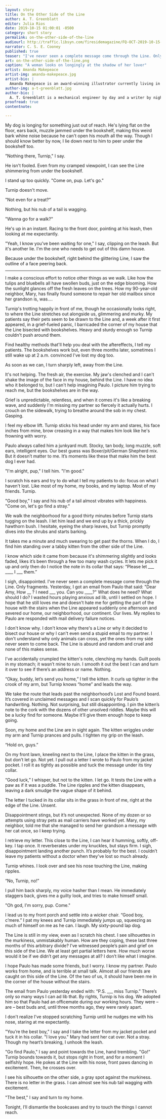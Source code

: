 ```yaml
---
layout: story
title: On the Other Side of the Line
author: A. T. Greenblatt
editor: Julia Rios
date: 2019-10-15 01:00:01 -0500
category: short story
permalink: on-the-other-side-of-the-line
audiourl: http://traffic.libsyn.com/firesidemagazine/FQ-OCT-2019-10-15-On_the_Other_Side_of_the_Line.mp3
narrator: C. S. E. Cooney
published: true
teaser: "I've never seen a complete message come through the Line. Only fragments."
art: on-the-other-side-of-the-line.png
caption: "A woman looks on longingly at the shadow of her lover"
artist: Amanda Makepeace
artist-img: amanda-makepeace.jpg
artist-bio: |
  Amanda Makepeace is an award-winning illustrator currently living in northeast Georgia. Her art is inspired by nature, mythology, magical beings, and distant worlds. She is the co-founder of the Bird Whisperer Project, a monthly art challenge focused on spreading the love of birds and art-making. Amanda’s art has appeared in ENnie Award-winning games, and on the covers popular independent novels and anthologies. She is a regular at fantasy and science fiction conventions in the southeast. Delve into her imagination at [www.amandamakepeace.com](www.amandamakepeace.com).
author-img: a-t-greenblatt.jpg
author-bio: |
  A. T. Greenblatt is a mechanical engineer by day and a writer by night. She lives in Philadelphia and is known to frequently subject her friends to various cooking and home brewing experiments. She is a graduate of Viable Paradise XVI and Clarion West 2017. Her work is forthcoming or has appeared in _Uncanny Magazine_, _Beneath Ceaseless Skies_, _Clarkesworld Magazine_, and _Fireside Magazine_, as well as other fine places. She was also a finalist for the 2018 Nebula Award. You can find her online at [atgreenblatt.com](http://www.atgreenblatt.com) and on Twitter at [@AtGreenblatt](https://www.twitter.com/AtGreenblatt).
proofread: true
contentnote:

---
```


My dog is longing for something just out of reach. He's lying flat on the floor, ears back, muzzle jammed under the bookshelf, making this weird bark whine noise because he can't open his mouth all the way. Though I should know better by now, I lie down next to him to peer under the bookshelf too.

"Nothing there, Turnip," I say.

He isn't fooled. Even from my cramped viewpoint, I can see the Line shimmering from under the bookshelf.

I stand up too quickly.  "Come on, pup. Let's go."

Turnip doesn't move.

"Not even for a treat?"

Nothing, but his nub of a tail is wagging.

"Wanna go for a walk?"

He's up in an instant. Racing to the front door, pointing at his leash, then looking at me expectantly.

"Yeah, I know you’ve been waiting for one," I say, clipping on the leash. But it's another lie. I'm the one who needs to get out of this damn house.

Because under the bookshelf, right behind the glittering Line, I saw the outline of a face peering back.

----

I make a conscious effort to notice other things as we walk. Like how the tulips and bluebells all have swollen buds, just on the edge blooming. How the sunlight glances off the fresh leaves on the trees. How my 90-year-old neighbor, Mary, has finally found someone to repair her old mailbox since her grandson is, was....

Turnip's trotting happily in front of me, though he occasionally looks right, to where the Line stretches out alongside us, glimmering and murky. My patients say their pets seem to be drawn to the Line and, a week after it first appeared, in a grief-fueled panic, I barricaded the corner of my house that the Line bisected with bookshelves. Heavy and sturdy enough so Turnip couldn't push around them.

Find healthy methods that'll help you deal with the aftereffects, I tell my patients. The bookshelves work but, even three months later, sometimes I still wake up at 2 a.m. convinced I've lost my dog too.

As soon as we can, I turn sharply left, away from the Line.

It's not helping. The fresh air, the exercise. My jaw's clenched and I can't shake the image of the face in my house, behind the Line. I have no idea who it belonged to, but I can't help imagining Paulo. I picture him trying to reach me, but the bookshelves are in the way.

Grief is unpredictable, relentless, and when it comes it's like a breaking wave, and suddenly I'm missing my partner so fiercely it actually hurts. I crouch on the sidewalk, trying to breathe around the sob in my chest. Gasping.

I feel my elbow lift. Turnip sticks his head under my arm and stares, his face inches from mine, brow creasing in a way that makes him look like he's frowning with worry.

Paulo always called him a junkyard mutt. Stocky, tan body, long muzzle, soft ears, intelligent eyes. Our best guess was Boxer/pit/German Shepherd mix. But it doesn’t matter to me. It’s moments like these that make him the best dog I ever had.

"I'm alright, pup," I tell him. "I'm good."

I scratch his ears and try to do what I tell my patients to do: focus on what I haven't lost. Like most of my home, my books, and my laptop. Most of my friends. Turnip.

"Good boy," I say and his nub of a tail almost vibrates with happiness. "Come on, let's go find a stray."

We walk the neighborhood for a good thirty minutes before Turnip starts tugging on the leash. I let him lead and we end up by a thick, prickly hawthorn bush. I hesitate, eyeing the sharp leaves, but Turnip promptly dives into the shrubs and starts barking.

It takes me a minute and much swearing to get past the thorns. When I do, I find him standing over a tabby kitten from the other side of the Line.

I know which side it came from because it's shimmering slightly and looks faded, likes it’s been through a few too many wash cycles. It lets me pick it up and only then do I notice the note in its collar that says: “Please let ___ ____ I ___ them.”

I sigh, disappointed. I've never seen a complete message come through the Line. Only fragments. Yesterday, I got an email from Paulo that said: "Dear Amy, How __ ? I need ___ you. Can you ____?" What does he need? What should I do? I wasted hours playing anxious ad lib, until I settled on hope. I hope that he still loves me and doesn't hate me for getting the part of the house with the stairs when the Line appeared suddenly one afternoon and severed our home, our neighborhood, our continent. Our lives. My replies to Paulo are responded with mail delivery failure notices.

I don't know why. I don't know why there's a Line or why it decided to bisect our house or why I can't even send a stupid email to my partner. I don't understand why only animals can cross, yet the ones from my side never seem to come back. The Line is absurd and random and cruel and none of this makes sense.

I've accidentally crumpled the kitten's note, clenching my hands. Guilt pools in my stomach; it wasn’t mine to ruin. I smooth it out the best I can and turn it over to see if there’s an address or name. Nothing.

“Okay, buddy, let’s send you home,” I tell the kitten. It curls up tighter in the crook of my arm, but Turnip knows “home” and leads the way.

We take the route that leads past the neighborhood’s Lost and Found board. It’s covered in unclaimed messages and I scan quickly for Paulo’s handwriting. Nothing. Not surprising, but still disappointing. I pin the kitten’s note to the cork with the dozens of other unsolved riddles. Maybe this will be a lucky find for someone. Maybe it’ll give them enough hope to keep going.

Soon, my home and the Line are in sight again. The kitten wriggles under my arm and Turnip prances and pulls. I tighten my grip on the leash.

“Hold on, guys.”

On my front lawn, kneeling next to the Line, I place the kitten in the grass, but don’t let go. Not yet. I pull out a letter I wrote to Paulo from my jacket pocket. I roll it as tightly as possible and tuck the message under its tiny collar.

“Good luck,” I whisper, but not to the kitten. I let go. It tests the Line with a paw as if it was a puddle. The Line ripples and the kitten disappears, leaving a dark smudge the vague shape of it behind.

The letter I tucked in its collar sits in the grass in front of me, right at the edge of the Line. Unsent.

Disappointment stings, but it’s not unexpected. None of my dozen or so attempts using stray pets as mail carriers have worked yet. Mary, my neighbor, told me that she managed to send her grandson a message with her cat once, so I keep trying.

I retrieve my letter. This close to the Line, I can hear it humming, softly, off-key. I tap once. It reverberates under my knuckles, but stays firm. I sigh, disappointment landing another punch. It’s probably for the best. I couldn’t leave my patients without a doctor when they've lost so much already.

Turnip whines. I look over and see his nose touching the Line, making ripples.

“No, Turnip, no!”

I pull him back sharply, my voice hasher than I mean. He immediately staggers back, gives me a guilty look, and tries to make himself small.

"Oh god, I'm sorry, pup. Come."

I lead us to my front porch and settle into a wicker chair. “Good boy, c’mere.”  I pat my knees and Turnip immediately jumps up, squeezing as much of himself on me as he can. I laugh. My sixty-pound lap dog.

The Line is still in my view, even as I scratch his chest. I see silhouettes in the murkiness, unmistakably human. How are they coping, these last three months of this arbitrary divide? I’ve witnessed people’s pain and grief on this side of the Line. We at least get partial letters here. How much worse would it be if we didn’t get any messages at all? I don’t like what I imagine.

I hope Paulo has made some friends, but I worry. I know my partner. Paulo works from home, and is terrible at small talk. Almost all our friends are caught on this side of the Line. Of the two of us, it should have been me in the corner of the house without the stairs.

The email from Paulo yesterday ended with: “P.S. ___  miss Turnip.” There’s only so many ways I can ad lib that. By rights, Turnip is his dog. We adopted him so that Paulo had an officemate during our working hours. They were – are – best buds and, until three months ago, they were rarely apart.

I don't realize I've stopped scratching Turnip until he nudges me with his nose, staring at me expectantly.

"You’re the best boy," I say and I take the letter from my jacket pocket and tuck it in his collar. "I love you." Mary had sent her cat over. Not a stray. Though my heart’s breaking, I unhook the leash.

"Go find Paulo," I say and point towards the Line, hand trembling. "Go!" Turnip bounds towards it, but stops right in front, and for a moment I selfishly hope. He pokes at the Line with his nose, front paws dancing in excitement. Then, he crosses over.

I see his silhouette on the other side, a gray spot against the murkiness. There is no letter in the grass. I can almost see his nub tail wagging with excitement.

"The best," I say and turn to my home.

Tonight, I’ll dismantle the bookcases and try to touch the things I cannot reach.
